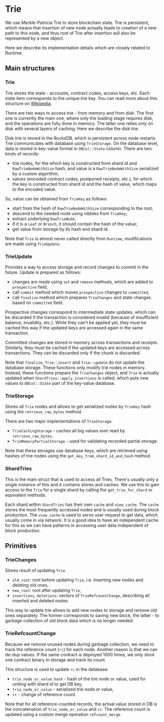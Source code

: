 # Trie

We use Merkle-Patricia Trie to store blockchain state. Trie is persistent, which
means that insertion of new node actually leads to creation of a new path to this
node, and thus root of Trie after insertion will also be represented by a new
object.

Here we describe its implementation details which are closely related to
Runtime.

## Main structures

### Trie

Trie stores the state - accounts, contract codes, access keys, etc. Each state
item corresponds to the unique trie key. You can read more about this structure on
[Wikipedia](https://en.wikipedia.org/wiki/Trie).

There are two ways to access trie - from memory and from disk. The first one is
currently the main one, where only the loading stage requires disk, and the
operations are fully done in memory. The latter one relies only on disk with
several layers of caching. Here we describe the disk trie.

Disk trie is stored in the RocksDB, which is persistent across node restarts. Trie
communicates with database using `TrieStorage`. On the database level, data is
stored in key-value format in `DBCol::State` column. There are two kinds of
records:

* trie nodes, for the which key is constructed from shard id and
  `RawTrieNodeWithSize` hash, and value is a `RawTrieNodeWithSize` serialized by
  a custom algorithm;
* values (encoded contract codes, postponed receipts, etc.), for which the key is
  constructed from shard id and the hash of value, which maps to the encoded value.

So, value can be obtained from `TrieKey` as follows:

* start from the hash of `RawTrieNodeWithSize` corresponding to the root;
* descend to the needed node using nibbles from `TrieKey`;
* extract underlying `RawTrieNode`;
* if it is a `Leaf` or `Branch`, it should contain the hash of the value;
* get value from storage by its hash and shard id.

Note that `Trie` is almost never called directly from `Runtime`, modifications
are made using `TrieUpdate`.

### TrieUpdate

Provides a way to access storage and record changes to commit in the future.
Update is prepared as follows:

* changes are made using `set` and `remove` methods, which are added to
  `prospective` field,
* call `commit` method which moves `prospective` changes to `committed`,
* call `finalize` method which prepares `TrieChanges` and state changes based on
  `committed` field.

Prospective changes correspond to intermediate state updates, which can be
discarded if the transaction is considered invalid (because of insufficient
balance, invalidity, etc.). While they can't be applied yet, they must be cached
this way if the updated keys are accessed again in the same transaction.

Committed changes are stored in memory across transactions and receipts.
Similarly, they must be cached if the updated keys are accessed across
transactions. They can be discarded only if the chunk is discarded.

Note that `finalize`, `Trie::insert` and `Trie::update` do not update the
database storage. These functions only modify trie nodes in memory. Instead,
these functions prepare the `TrieChanges` object, and `Trie` is actually updated
when `ShardTries::apply_insertions` is called, which puts new values to
`DBCol::State` part of the key-value database.

### TrieStorage

Stores all `Trie` nodes and allows to get serialized nodes by `TrieKey` hash
using the `retrieve_raw_bytes` method.

There are two major implementations of `TrieStorage`:

* `TrieCachingStorage` - caches all big values ever read by `retrieve_raw_bytes`.
* `TrieMemoryPartialStorage` - used for validating recorded partial storage.

Note that these storages use database keys, which are retrieved using hashes of
trie nodes using the `get_key_from_shard_id_and_hash` method.

### ShardTries

This is the main struct that is used to access all Tries. There's usually only a single instance of this and it contains stores and caches. We use this to gain access to the `Trie` for a single shard by calling the `get_trie_for_shard` or equivalent methods.

Each shard within `ShardTries` has their own `cache` and `view_cache`. The `cache` stores the most frequently accessed nodes and is usually used during block production. The `view_cache` is used to serve user request to get data, which usually come in via network. It is a good idea to have an independent cache for this as we can have patterns in accessing user data independent of block production.

## Primitives

### TrieChanges

Stores result of updating `Trie`.

* `old_root`: root before updating `Trie`, i.e. inserting new nodes and deleting
  old ones,
* `new_root`: root after updating `Trie`,
* `insertions`, `deletions`: vectors of `TrieRefcountChange`, describing all
  inserted and deleted nodes.

This way to update trie allows to add new nodes to storage and remove old ones
separately. The former corresponds to saving new block, the latter - to garbage
collection of old block data which is no longer needed.

### TrieRefcountChange

Because we remove unused nodes during garbage collection, we need to track
the reference count (`rc`) for each node. Another reason is that we can de-dup
values. If the same contract is deployed 1000 times, we only store one contract
binary in storage and track its count.

This structure is used to update `rc` in the database:

* `trie_node_or_value_hash` - hash of the trie node or value, used for uniting
  with shard id to get DB key,
* `trie_node_or_value` - serialized trie node or value,
* `rc` - change of reference count.

Note that for all reference-counted records, the actual value stored in DB is
the concatenation of `trie_node_or_value` and `rc`. The reference count is
updated using a custom merge operation `refcount_merge`.
